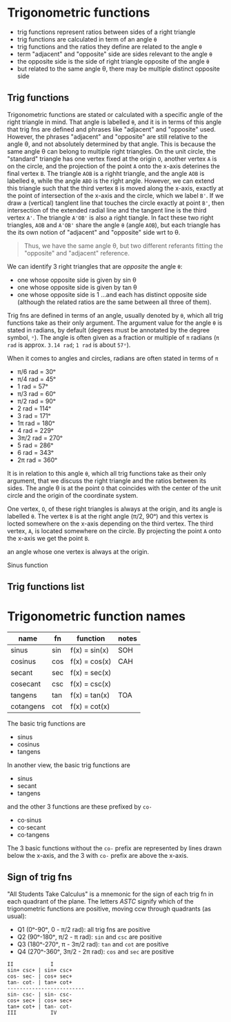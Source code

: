 # Trigonometric functions

- trig functions represent ratios between sides of a right triangle
- trig functions are calculated in term of an angle `θ`
- trig functions and the ratios they define are related to the angle `θ`
- term "adjacent" and "opposite" side are sides relevant to the angle `θ`
- the opposite side is the side of right triangle opposite of the angle `θ`
- but related to the same angle θ, there may be multiple distinct opposite side


## Trig functions

Trigonometric functions are stated or calculated with a specific angle of the right triangle in mind. That angle is labelled `θ`, and it is in terms of this angle that trig fns are defined and phrases like "adjacent" and "opposite" used. However, the phrases "adjacent" and "opposite" are still relative to the angle θ, and not absolutely determined by that angle. This is because the same angle θ can belong to multiple right triangles. On the unit circle, the "standard" triangle has one vertex fixed at the origin `O`, another vertex `A` is on the circle, and the projection of the point `A` onto the x-axis deterines the final vertex `B`. The triangle `AOB` is a righht triangle, and the angle `AOB` is labelled `θ`, while the angle `ABO` is the right angle. However, we can extend this triangle such that the third vertex `B` is moved along the x-axis, exactly at the point of intersection of the x-axis and the circle, which we label `B'`. If we draw a (vertical) tanglent line that touches the circle exactly at point `B'`, then intersection of the extended radial line and the tangent line is the third vertex `A'`. The triangle `A'OB'` is also a right tiangle. In fact these two right triangles, `AOB` and `A'OB'` share the angle `θ` (angle `AOB`), but each triangle has the its own notion of "adjacent" and "opposite" side wrt to θ.

>Thus, we have the same angle θ, but two different referants fitting the "opposite" and "adjacent" reference.

We can identify 3 right triangles that are *opposite* the angle `θ`:
- one whose opposite side is given by sin θ
- one whose opposite side is given by tan θ
- one whose opposite side is 1
…and each has distinct opposite side (although the related ratios are the same between all three of them).


Trig fns are defined in terms of an angle, usually denoted by `θ`, which all trig functions take as their only argument. The argument value for the angle `θ` is stated in radians, by default (degrees must be annotated by the degree symbol, `ᵒ`). The angle is often given as a fraction or  multiple of `π` radians (`π rad` is approx. `3.14 rad`; `1 rad` is about `57ᵒ`).

When it comes to angles and circles, radians are often stated in terms of `π`
- π/6  rad = 30ᵒ
- π/4  rad = 45ᵒ
- 1    rad = 57ᵒ
- π/3  rad = 60ᵒ
- π/2  rad = 90ᵒ
- 2    rad = 114ᵒ
- 3    rad = 171ᵒ
- 1π   rad = 180ᵒ
- 4    rad = 229ᵒ
- 3π/2 rad = 270ᵒ
- 5    rad = 286ᵒ
- 6    rad = 343ᵒ
- 2π   rad = 360ᵒ


It is in relation to this angle `θ`, which all trig functions take as their only argument, that we discuss the right triangle and the ratios between its sides. The angle θ is at the point `O` that coincides with the center of the unit circle and the origin of the coordinate system.

One vertex, `O`, of these right triangles is always at the origin, and its angle is labelled `θ`. The vertex `B` is at the right angle (π/2, 90ᵒ) and this vertex is locted somewhere on the x-axis depending on the third vertex. The third vertex, `A`, is located somewhere on the circle. By projecting the point `A` onto the x-axis we get the point `B`.



an angle whose one vertex is always at the origin.

Sinus function 


## Trig functions list 



# Trigonometric function names

name      | fn  | function      | notes
----------|-----|---------------|-------
sinus     | sin | f(x) = sin(x) | SOH
cosinus   | cos | f(x) = cos(x) | CAH
secant    | sec | f(x) = sec(x) | 
cosecant  | csc | f(x) = csc(x) | 
tangens   | tan | f(x) = tan(x) | TOA
cotangens | cot | f(x) = cot(x) | 

The basic trig functions are
- sinus
- cosinus
- tangens

In another view, the basic trig functions are
- sinus
- secant
- tangens

and the other 3 functions are these prefixed by `co-`
- co⋅sinus
- co⋅secant
- co⋅tangens

The 3 basic functions without the `co-` prefix are represented by lines drawn below the x-axis, and the 3 with `co-` prefix are above the x-axis.


## Sign of trig fns

"All Students Take Calculus" is a mnemonic for the sign of each trig fn in each quadrant of the plane. The letters *ASTC* signify which of the trigonometric functions are positive, moving ccw through quadrants (as usual):
- Q1 (0ᵒ-90ᵒ, 0 - π/2 rad): all trig fns are positive
- Q2 (90ᵒ-180ᵒ, π/2 - π rad): `sin` and `csc` are positive
- Q3 (180ᵒ-270ᵒ, π - 3π/2 rad): `tan` and `cot` are positive
- Q4 (270ᵒ-360ᵒ, 3π/2 - 2π rad): `cos` and `sec` are positive

```
II            I
sin+ csc+ | sin+ csc+
cos- sec- | cos+ sec+
tan- cot- | tan+ cot+
-------------------------
sin- csc- | sin- csc-
cos+ sec+ | cos+ sec+
tan+ cot+ | tan- cot-
III           IV
```
